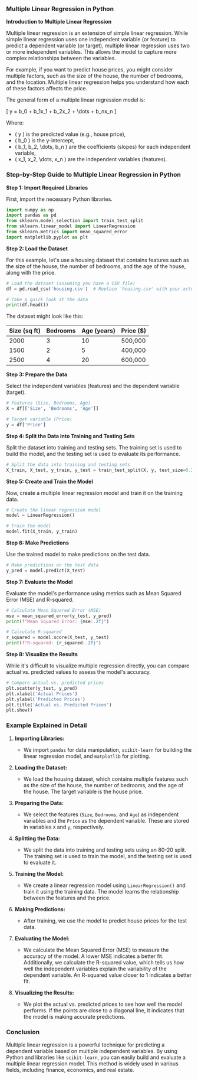 ### Multiple Linear Regression in Python

**Introduction to Multiple Linear Regression**

Multiple linear regression is an extension of simple linear regression. While simple linear regression uses one independent variable (or feature) to predict a dependent variable (or target), multiple linear regression uses two or more independent variables. This allows the model to capture more complex relationships between the variables.

For example, if you want to predict house prices, you might consider multiple factors, such as the size of the house, the number of bedrooms, and the location. Multiple linear regression helps you understand how each of these factors affects the price.

The general form of a multiple linear regression model is:

\[ y = b_0 + b_1x_1 + b_2x_2 + \dots + b_nx_n \]

Where:
- \( y \) is the predicted value (e.g., house price),
- \( b_0 \) is the y-intercept,
- \( b_1, b_2, \dots, b_n \) are the coefficients (slopes) for each independent variable,
- \( x_1, x_2, \dots, x_n \) are the independent variables (features).

### Step-by-Step Guide to Multiple Linear Regression in Python

**Step 1: Import Required Libraries**

First, import the necessary Python libraries.

```python
import numpy as np
import pandas as pd
from sklearn.model_selection import train_test_split
from sklearn.linear_model import LinearRegression
from sklearn.metrics import mean_squared_error
import matplotlib.pyplot as plt
```

**Step 2: Load the Dataset**

For this example, let's use a housing dataset that contains features such as the size of the house, the number of bedrooms, and the age of the house, along with the price.

```python
# Load the dataset (assuming you have a CSV file)
df = pd.read_csv('housing.csv')  # Replace 'housing.csv' with your actual file path

# Take a quick look at the data
print(df.head())
```

The dataset might look like this:

| Size (sq ft) | Bedrooms | Age (years) | Price ($) |
|--------------|----------|-------------|-----------|
| 2000         | 3        | 10          | 500,000   |
| 1500         | 2        | 5           | 400,000   |
| 2500         | 4        | 20          | 600,000   |

**Step 3: Prepare the Data**

Select the independent variables (features) and the dependent variable (target).

```python
# Features (Size, Bedrooms, Age)
X = df[['Size', 'Bedrooms', 'Age']]

# Target variable (Price)
y = df['Price']
```

**Step 4: Split the Data into Training and Testing Sets**

Split the dataset into training and testing sets. The training set is used to build the model, and the testing set is used to evaluate its performance.

```python
# Split the data into training and testing sets
X_train, X_test, y_train, y_test = train_test_split(X, y, test_size=0.2, random_state=42)
```

**Step 5: Create and Train the Model**

Now, create a multiple linear regression model and train it on the training data.

```python
# Create the linear regression model
model = LinearRegression()

# Train the model
model.fit(X_train, y_train)
```

**Step 6: Make Predictions**

Use the trained model to make predictions on the test data.

```python
# Make predictions on the test data
y_pred = model.predict(X_test)
```

**Step 7: Evaluate the Model**

Evaluate the model's performance using metrics such as Mean Squared Error (MSE) and R-squared.

```python
# Calculate Mean Squared Error (MSE)
mse = mean_squared_error(y_test, y_pred)
print(f"Mean Squared Error: {mse:.2f}")

# Calculate R-squared
r_squared = model.score(X_test, y_test)
print(f"R-squared: {r_squared:.2f}")
```

**Step 8: Visualize the Results**

While it's difficult to visualize multiple regression directly, you can compare actual vs. predicted values to assess the model's accuracy.

```python
# Compare actual vs. predicted prices
plt.scatter(y_test, y_pred)
plt.xlabel('Actual Prices')
plt.ylabel('Predicted Prices')
plt.title('Actual vs. Predicted Prices')
plt.show()
```

### Example Explained in Detail

1. **Importing Libraries:**
   - We import `pandas` for data manipulation, `scikit-learn` for building the linear regression model, and `matplotlib` for plotting.

2. **Loading the Dataset:**
   - We load the housing dataset, which contains multiple features such as the size of the house, the number of bedrooms, and the age of the house. The target variable is the house price.

3. **Preparing the Data:**
   - We select the features (`Size`, `Bedrooms`, and `Age`) as independent variables and the `Price` as the dependent variable. These are stored in variables `X` and `y`, respectively.

4. **Splitting the Data:**
   - We split the data into training and testing sets using an 80-20 split. The training set is used to train the model, and the testing set is used to evaluate it.

5. **Training the Model:**
   - We create a linear regression model using `LinearRegression()` and train it using the training data. The model learns the relationship between the features and the price.

6. **Making Predictions:**
   - After training, we use the model to predict house prices for the test data.

7. **Evaluating the Model:**
   - We calculate the Mean Squared Error (MSE) to measure the accuracy of the model. A lower MSE indicates a better fit. Additionally, we calculate the R-squared value, which tells us how well the independent variables explain the variability of the dependent variable. An R-squared value closer to 1 indicates a better fit.

8. **Visualizing the Results:**
   - We plot the actual vs. predicted prices to see how well the model performs. If the points are close to a diagonal line, it indicates that the model is making accurate predictions.

### Conclusion

Multiple linear regression is a powerful technique for predicting a dependent variable based on multiple independent variables. By using Python and libraries like `scikit-learn`, you can easily build and evaluate a multiple linear regression model. This method is widely used in various fields, including finance, economics, and real estate.
